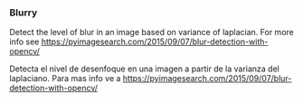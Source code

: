 ### Blurry

Detect the level of blur in an image based on variance of laplacian. For more info see https://pyimagesearch.com/2015/09/07/blur-detection-with-opencv/

Detecta el nivel de desenfoque en una imagen a partir de la varianza del laplaciano. Para mas info ve a https://pyimagesearch.com/2015/09/07/blur-detection-with-opencv/